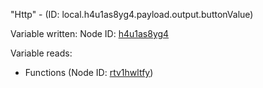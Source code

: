 "Http" - (ID: local.h4u1as8yg4.payload.output.buttonValue)

Variable written:
Node ID: [h4u1as8yg4](../nodes/h4u1as8yg4.md)

Variable reads:
* Functions (Node ID: [rtv1hwltfy](../nodes/rtv1hwltfy.md))
